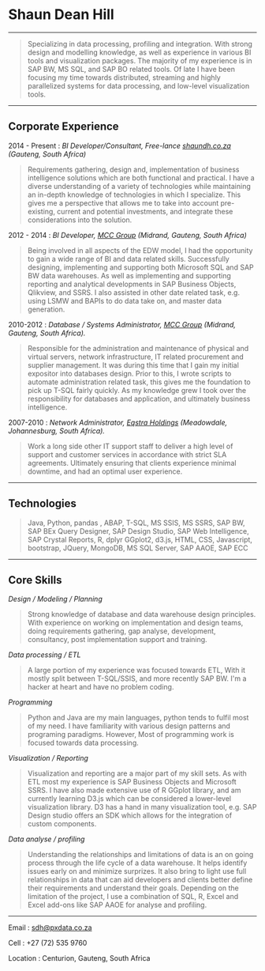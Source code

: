 Shaun Dean Hill
=========================

----

 >Specializing in data processing, profiling and integration. With strong design and modelling knowledge, as well as experience in various BI tools and visualization packages. The majority of my experience is in SAP BW, MS SQL, and SAP BO related tools. Of late I have been focusing my time towards distributed, streaming and highly parallelized systems for data processing, and low-level visualization tools.

----

Corporate Experience
--------------------

2014 - Present : *BI Developer/Consultant, Free-lance [shaundh.co.za](https://www.shaundh.co.za/) (Gauteng, South Africa)*

  >Requirements gathering, design and, implementation of business intelligence solutions which are both functional and practical. I have a diverse understanding of a variety of technologies while maintaining an in-depth knowledge of technologies in which I specialize. This gives me a perspective that allows me to take into account pre-existing, current and potential investments, and integrate these considerations into the solution.

2012 - 2014 : *BI Developer, [MCC Group](https://www.mccgroup.co.za) (Midrand, Gauteng, South Africa)*

  >Being involved in all aspects of the EDW model, I had the opportunity to gain a wide range of BI and data related skills. Successfully designing, implementing and supporting both Microsoft SQL and SAP BW data warehouses. As well as implementing and supporting reporting and analytical developments in SAP Business Objects, Qlikview, and SSRS. I also assisted in other date related task, e.g. using LSMW and BAPIs to do data take on, and master data generation.

  2010-2012 : *Database / Systems Administrator, [MCC Group](https://www.mccgroup.co.za)  (Midrand, Gauteng, South Africa).*

  >Responsible for the administration and maintenance of physical and virtual servers, network infrastructure, IT related procurement and supplier management. It was during this time that I gain my initial expositor into databases design. Prior to this, I wrote scripts to automate administration related task, this gives me the foundation to pick up T-SQL fairly quickly. As my knowledge grew I took over the responsibility for databases and application, and ultimately business intelligence.

  2007-2010 : *Network Administrator, [Eqstra Holdings](https://www.eqstra.co.za) (Meadowdale, Johannesburg, South Africa).*

  >Work a long side other IT support staff to deliver a high level of support and customer services in accordance with strict SLA agreements. Ultimately ensuring that clients experience minimal downtime, and had an optimal user experience.

----

Technologies
--------------------

  >Java, Python, pandas , ABAP, T-SQL, MS SSIS, MS SSRS, SAP BW, SAP BEx Query Designer, SAP Design Studio, SAP Web Intelligence, SAP Crystal Reports, R, dplyr GGplot2, d3.js, HTML, CSS, Javascript, bootstrap, JQuery, MongoDB, MS SQL Server, SAP AAOE, SAP ECC

----  

Core Skills
--------------------

*Design / Modeling / Planning*

  >Strong knowledge of database and data warehouse design principles. With experience on working on implementation and design teams, doing requirements gathering, gap analyse, development, consultancy, post implementation support and training.

*Data processing / ETL*

  >A large portion of my experience was focused towards ETL, With it mostly split between T-SQL/SSIS, and more recently SAP BW. I'm a hacker at heart and have no problem coding.


*Programming*

  >Python and Java are my main languages, python tends to fulfil most of my need. I have familiarity with various design patterns and programing paradigms. However, Most of programming work is focused towards data processing.

*Visualization / Reporting*

  >Visualization and reporting are a major part of my skill sets. As with ETL most my experience is SAP Business Objects and Microsoft SSRS. I have also made extensive use of R GGplot library, and am currently learning D3.js which can be considered a lower-level visualization library. D3 has a hand in many visualization tool, e.g. SAP Design studio offers an SDK which allows for the integration of custom components.

*Data analyse / profiling*

  >Understanding the relationships and limitations of data is an on going process through the life cycle of a data warehouse. It helps identify issues early on and minimize surprizes. It also bring to light use full relationships in data that can aid developers and clients better define their requirements and understand their goals. Depending on the limitation of the project, I use a combination of SQL, R, Excel and Excel add-ons like SAP AAOE for analyse and profiling.

----
Email : <sdh@pxdata.co.za>

Cell : +27 (72) 535 9760  

Location : Centurion, Gauteng, South Africa
